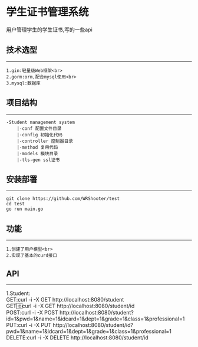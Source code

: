 # 学生证书管理系统
用户管理学生的学生证书,写的一些api
## 技术选型
_________
    1.gin:轻量级Web框架<br>
    2.gorm:orm,配合mysql使用<br>
    3.mysql:数据库
## 项目结构
_________
    -Student management system
        |-conf 配置文件目录
        |-config 初始化代码
        |-controller 控制器目录
        |-method 复用代码
        |-models 模块目录
        |-tls-gen ssl证书
## 安装部署
_________
    git clone https://github.com/WRShooter/test
    cd test
    go run main.go

## 功能
_________
    1.创建了用户模型<br>
    2.实现了基本的curd接口

## API
_________
1.Student:<br>
         GET:curl -i -X GET http://localhost:8080/student<br>
         GET:id:curl -i -X GET http://localhost:8080/student/id <br>
         POST:curl -i -X POST http://localhost:8080/student?id=1&pwd=1&name=1&idcard=1&dept=1&grade=1&class=1&professional=1<br>
         PUT:curl -i -X PUT http://localhost:8080/student/id?pwd=1&name=1&idcard=1&dept=1&grade=1&class=1&professional=1<br>
         DELETE:curl -i -X DELETE http://localhost:8080/student/id<br>
    
